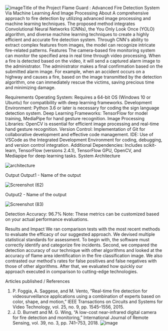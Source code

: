 ![image](https://github.com/SyedTasneem26/Flameguard-Fire-detection-via-machine-learning-/assets/164790642/65fae86b-5e00-44d4-9230-9b7384678a27)Title of the Project
Flame Guard : Advanced Fire Detection System Via Machine Learning And Image Processing 
About
A comprehensive approach to fire detection by utilizing advanced image processing and machine learning techniques. The proposed method integrates Convolutional Neural Networks (CNNs), the You Only Look Once (YOLO) algorithm, and diverse machine learning techniques to create a highly efficient and accurate fire detection system. Through CNN's ability to extract complex features from images, the model can recognize intricate fire-related patterns.
Features
The camera-based fire monitoring system can monitor the specified area in real time through video processing. When a fire is detected based on the video, it will send a captured alarm image to the administrator. The administrator makes a final confirmation based on the submitted alarm image. For example, when an accident occurs on a highway and causes a fire, based on the image transmitted by the detection algorithm, one can immediately rescue the victims, saving precious time and minimizing damage. 

Requirements
Operating System: Requires a 64-bit OS (Windows 10 or Ubuntu) for compatibility with deep learning frameworks.
Development Environment: Python 3.6 or later is necessary for coding the sign language detection system.
Deep Learning Frameworks: TensorFlow for model training, MediaPipe for hand gesture recognition.
Image Processing Libraries: OpenCV is essential for efficient image processing and real-time hand gesture recognition.
Version Control: Implementation of Git for collaborative development and effective code management.
IDE: Use of VSCode as the Integrated Development Environment for coding, debugging, and version control integration.
Additional Dependencies: Includes scikit-learn, TensorFlow (versions 2.4.1), TensorFlow GPU, OpenCV, and Mediapipe for deep learning tasks.
System Architecture

![architecture](https://github.com/SyedTasneem26/Flameguard-Fire-detection-via-machine-learning-/assets/164790642/38c5d4c1-d226-4b1c-b3e2-3fa71022db16)

Output
Output1 - Name of the output

![Screenshot (62)](https://github.com/SyedTasneem26/Flameguard-Fire-detection-via-machine-learning-/assets/164790642/ff64c4f0-d42d-4ded-a5de-1fc4ec168cba)

Output2 - Name of the output

![Screenshot (83)](https://github.com/SyedTasneem26/Flameguard-Fire-detection-via-machine-learning-/assets/164790642/26f4558e-7999-4355-a13e-09f063cd166b)

Detection Accuracy: 96.7% Note: These metrics can be customized based on your actual performance evaluations.

Results and Impact
 We ran comparison tests with the most recent methods to evaluate
the efficacy of our suggested approach. We devised multiple
statistical standards for assessment. To begin with, the software must
correctly identify and categorize fire incidents. Second, we
compared the detection accuracy of our technique with other
algorithms and looked at the accuracy of flame area identification in
the fire classification image. We also contrasted our method's rates
for false positives and false negatives with those of other algorithms.
After that, we evaluated how quickly our approach executed in
comparison to cutting-edge technologies. 

Articles published / References
1. P. Foggia, A. Saggese, and M. Vento, “Real-time fire detection for videosurveillance applications using a combination of experts based on color, shape, and motion,” IEEE Transactions on Circuits and Systems for Video Technology, vol. 25, no. 9, pp. 1545–1556, 2015. 
2. J. D. Burnett and M. G. Wing, “A low-cost near-infrared digital camera for fire detection and monitoring,” International Journal of Remote Sensing, vol. 39, no. 3, pp. 741–753, 2018. 
![image](https://github.com/SyedTasneem26/Flameguard-Fire-detection-via-machine-learning-/assets/164790642/73c85e03-a018-4fe5-93ee-d3f1248e28d6)

